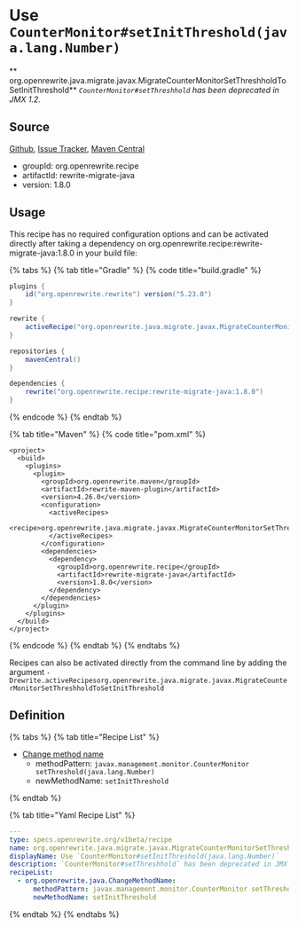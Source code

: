 # Use `CounterMonitor#setInitThreshold(java.lang.Number)`

** org.openrewrite.java.migrate.javax.MigrateCounterMonitorSetThreshholdToSetInitThreshold**
_`CounterMonitor#setThreshhold` has been deprecated in JMX 1.2._

## Source

[Github](https://github.com/openrewrite/rewrite-migrate-java), [Issue Tracker](https://github.com/openrewrite/rewrite-migrate-java/issues), [Maven Central](https://search.maven.org/artifact/org.openrewrite.recipe/rewrite-migrate-java/1.8.0/jar)

* groupId: org.openrewrite.recipe
* artifactId: rewrite-migrate-java
* version: 1.8.0


## Usage

This recipe has no required configuration options and can be activated directly after taking a dependency on org.openrewrite.recipe:rewrite-migrate-java:1.8.0 in your build file:

{% tabs %}
{% tab title="Gradle" %}
{% code title="build.gradle" %}
```groovy
plugins {
    id("org.openrewrite.rewrite") version("5.23.0")
}

rewrite {
    activeRecipe("org.openrewrite.java.migrate.javax.MigrateCounterMonitorSetThreshholdToSetInitThreshold")
}

repositories {
    mavenCentral()
}

dependencies {
    rewrite("org.openrewrite.recipe:rewrite-migrate-java:1.8.0")
}
```
{% endcode %}
{% endtab %}

{% tab title="Maven" %}
{% code title="pom.xml" %}
```markup
<project>
  <build>
    <plugins>
      <plugin>
        <groupId>org.openrewrite.maven</groupId>
        <artifactId>rewrite-maven-plugin</artifactId>
        <version>4.26.0</version>
        <configuration>
          <activeRecipes>
            <recipe>org.openrewrite.java.migrate.javax.MigrateCounterMonitorSetThreshholdToSetInitThreshold</recipe>
          </activeRecipes>
        </configuration>
        <dependencies>
          <dependency>
            <groupId>org.openrewrite.recipe</groupId>
            <artifactId>rewrite-migrate-java</artifactId>
            <version>1.8.0</version>
          </dependency>
        </dependencies>
      </plugin>
    </plugins>
  </build>
</project>
```
{% endcode %}
{% endtab %}
{% endtabs %}

Recipes can also be activated directly from the command line by adding the argument `-Drewrite.activeRecipesorg.openrewrite.java.migrate.javax.MigrateCounterMonitorSetThreshholdToSetInitThreshold`

## Definition

{% tabs %}
{% tab title="Recipe List" %}
* [Change method name](../../../java/changemethodname.md)
  * methodPattern: `javax.management.monitor.CounterMonitor setThreshold(java.lang.Number)`
  * newMethodName: `setInitThreshold`

{% endtab %}

{% tab title="Yaml Recipe List" %}
```yaml
---
type: specs.openrewrite.org/v1beta/recipe
name: org.openrewrite.java.migrate.javax.MigrateCounterMonitorSetThreshholdToSetInitThreshold
displayName: Use `CounterMonitor#setInitThreshold(java.lang.Number)`
description: `CounterMonitor#setThreshhold` has been deprecated in JMX 1.2.
recipeList:
  - org.openrewrite.java.ChangeMethodName:
      methodPattern: javax.management.monitor.CounterMonitor setThreshold(java.lang.Number)
      newMethodName: setInitThreshold

```
{% endtab %}
{% endtabs %}
